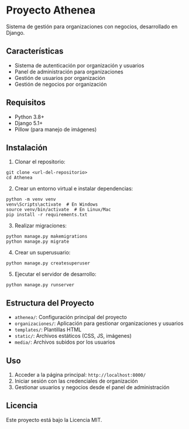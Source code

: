 # Proyecto Athenea

Sistema de gestión para organizaciones con negocios, desarrollado en Django.

## Características

- Sistema de autenticación por organización y usuarios
- Panel de administración para organizaciones
- Gestión de usuarios por organización
- Gestión de negocios por organización

## Requisitos

- Python 3.8+
- Django 5.1+
- Pillow (para manejo de imágenes)

## Instalación

1. Clonar el repositorio:
```
git clone <url-del-repositorio>
cd Athenea
```

2. Crear un entorno virtual e instalar dependencias:
```
python -m venv venv
venv\Scripts\activate  # En Windows
source venv/bin/activate  # En Linux/Mac
pip install -r requirements.txt
```

3. Realizar migraciones:
```
python manage.py makemigrations
python manage.py migrate
```

4. Crear un superusuario:
```
python manage.py createsuperuser
```

5. Ejecutar el servidor de desarrollo:
```
python manage.py runserver
```

## Estructura del Proyecto

- `athenea/`: Configuración principal del proyecto
- `organizaciones/`: Aplicación para gestionar organizaciones y usuarios
- `templates/`: Plantillas HTML
- `static/`: Archivos estáticos (CSS, JS, imágenes)
- `media/`: Archivos subidos por los usuarios

## Uso

1. Acceder a la página principal: `http://localhost:8000/`
2. Iniciar sesión con las credenciales de organización
3. Gestionar usuarios y negocios desde el panel de administración

## Licencia

Este proyecto está bajo la Licencia MIT.